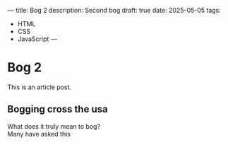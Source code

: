 ‐‐‐
title: Bog 2
description: Second bog
draft: true
date: 2025-05-05
tags:
  - HTML
  - CSS
  - JavaScript
‐‐‐

# Bog 2
This is an article post.

## Bogging cross the usa

What does it truly mean to bog?\
Many have asked this
